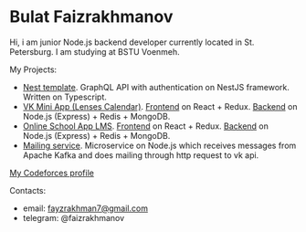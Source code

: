 # Bulat Faizrakhmanov
Hi, i am junior Node.js backend developer currently located in St. Petersburg. I am studying at BSTU Voenmeh.

My Projects:
- [Nest template](https://github.com/btfv/nest_template). GraphQL API with authentication on NestJS framework. Written on Typescript.
- [VK Mini App (Lenses Calendar)](https://vk.com/app7831897_152785695). [Frontend](https://github.com/btfv/LensesCalendar_MiniApp) on React + Redux. [Backend](https://github.com/btfv/LensesCalendar_backend) on Node.js (Express) + Redis + MongoDB.
- [Online School App LMS](https://btfv-app-student-client.herokuapp.com/). [Frontend](https://github.com/btfv/online_school_app_student-client) on React + Redux. [Backend](https://github.com/btfv/online_school_app_backend) on Node.js (Express) + Redis + MongoDB.
- [Mailing service](https://github.com/btfv/mailing_service/). Microservice on Node.js which reсeives messages from Apache Kafka and does mailing through http request to vk api.
<!-- - [Tanks Game.](https://github.com/btfv/TanksGame) My uni coursework. "Tanks" game written on C++ using SDL graphics library. -->

[My Codeforces profile](https://codeforces.com/profile/faizrakhmanov)

Contacts:
- email: fayzrakhman7@gmail.com
- telegram: @faizrakhmanov
